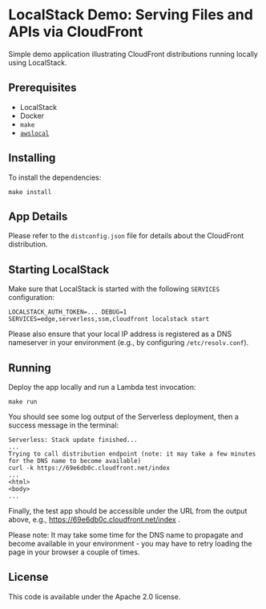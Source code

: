 # LocalStack Demo: Serving Files and APIs via CloudFront

Simple demo application illustrating CloudFront distributions running locally using LocalStack.

## Prerequisites

* LocalStack
* Docker
* `make`
* [`awslocal`](https://github.com/localstack/awscli-local)

## Installing

To install the dependencies:
```
make install
```

## App Details

Please refer to the `distconfig.json` file for details about the CloudFront distribution.

## Starting LocalStack

Make sure that LocalStack is started with the following `SERVICES` configuration:
```
LOCALSTACK_AUTH_TOKEN=... DEBUG=1 SERVICES=edge,serverless,ssm,cloudfront localstack start
```

Please also ensure that your local IP address is registered as a DNS nameserver in your environment (e.g., by configuring `/etc/resolv.conf`).

## Running

Deploy the app locally and run a Lambda test invocation:
```
make run
```

You should see some log output of the Serverless deployment, then a success message in the terminal:
```
Serverless: Stack update finished...
...
Trying to call distribution endpoint (note: it may take a few minutes for the DNS name to become available)
curl -k https://69e6db0c.cloudfront.net/index
...
<html>
<body>
...
```

Finally, the test app should be accessible under the URL from the output above, e.g., https://69e6db0c.cloudfront.net/index .

Please note: It may take some time for the DNS name to propagate and become available in your environment - you may have to retry loading the page in your browser a couple of times.

## License

This code is available under the Apache 2.0 license.
